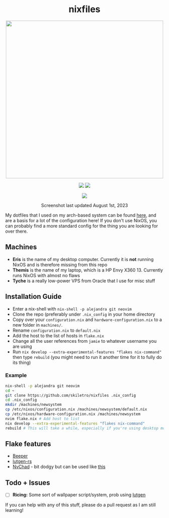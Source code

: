 <div align=center>
<h1>nixfiles</h1>
</h2><img src="https://raw.githubusercontent.com/catppuccin/catppuccin/main/assets/palette/macchiato.png" width="500" />
<p></p>
  <img src="https://img.shields.io/github/stars/skiletro/nixfiles?color=f5c2e7&labelColor=303446&style=for-the-badge&logo=starship&logoColor=f5c2e7">
  <img src="https://img.shields.io/github/repo-size/skiletro/nixfiles?color=fab387&labelColor=303446&style=for-the-badge&logo=github&logoColor=fab387">
 <p></p>
 <img src="https://cdn.discordapp.com/attachments/999330089655345194/1135920400233156739/image.png"></img>
 <p>Screenshot last updated August 1st, 2023</p>
</div>

My dotfiles that I used on my arch-based system can be found [here](https://github.com/skiletro/archfiles), and are a basis for a lot of the configuration here! If you don't use NixOS, you can probably find a more standard config for the thing you are looking for over there.

## Machines
* **Eris** is the name of my desktop computer. Currently it is **not** running NixOS and is therefore missing from this repo
* **Themis** is the name of my laptop, which is a HP Envy X360 13. Currently runs NixOS with almost no flaws
* **Tyche** is a really low-power VPS from Oracle that I use for misc stuff

## Installation Guide
- Enter a nix-shell with `nix-shell -p alejandra git neovim`
- Clone the repo (preferably under `.nix_config` in your home directory
- Copy over your `configuration.nix` and `hardware-configuration.nix` to a new folder in `machines/`.
- Rename `configuration.nix` to `default.nix`
- Add the host to the list of hosts in `flake.nix`
- Change all the user references from `jamie` to whatever username you are using
- Run `nix develop --extra-experimental-features "flakes nix-command"` then type `rebuild` (you might need to run it another time for it to fully do its thing)

### Example
```bash
nix-shell -p alejandra git neovim
cd ~
git clone https://github.com/skiletro/nixfiles .nix_config
cd .nix_config
mkdir /machines/newsystem
cp /etc/nixos/configuration.nix /machines/newsystem/default.nix
cp /etc/nixos/hardware-configuration.nix /machines/newsystem
nvim flake.nix # Add host to list
nix develop --extra-experimental-features "flakes nix-command"
rebuild # This will take a while, especially if you're using desktop modules
```

## Flake features
* [Beeper](https://www.beeper.com/)
* [lutgen-rs](https://github.com/ozwaldorf/lutgen-rs)
* [NvChad](https://nvchad.com/) - bit dodgy but can be used like [this](https://github.com/skiletro/nixfiles/blob/f2459817670ce5d11a5094ae4b4006e3d52501df/home/neovim/default.nix)


## Todo + Issues
- [ ] **Ricing:** Some sort of wallpaper script/system, prob using [lutgen](https://github.com/ozwaldorf/lutgen-rs)

If you can help with any of this stuff, please do a pull request as I am still learning!
